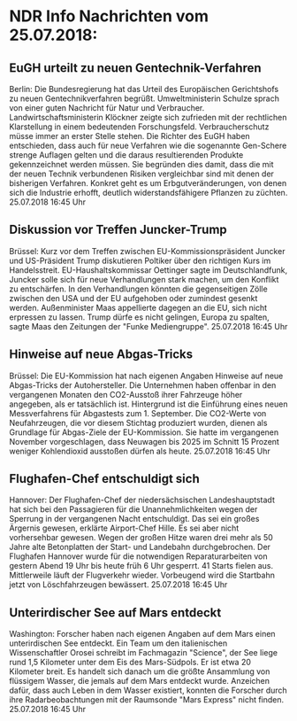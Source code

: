 # NDR Info Nachrichten vom 25.07.2018:


## EuGH urteilt zu neuen Gentechnik-Verfahren
Berlin: Die Bundesregierung hat das Urteil des Europäischen Gerichtshofs zu neuen Gentechnikverfahren begrüßt. Umweltministerin Schulze sprach von einer guten Nachricht für Natur und Verbraucher. Landwirtschaftsministerin Klöckner zeigte sich zufrieden mit der rechtlichen Klarstellung in einem bedeutenden Forschungsfeld. Verbraucherschutz müsse immer an erster Stelle stehen. Die Richter des EuGH haben entschieden, dass auch für neue Verfahren wie die sogenannte Gen-Schere strenge Auflagen gelten und die daraus resultierenden Produkte gekennzeichnet werden müssen. Sie begründen dies damit, dass die mit der neuen Technik verbundenen Risiken vergleichbar sind mit denen der bisherigen Verfahren. Konkret geht es um Erbgutveränderungen, von denen sich die Industrie erhofft, deutlich widerstandsfähigere Pflanzen zu züchten. 25.07.2018 16:45 Uhr 

## Diskussion vor Treffen Juncker-Trump
Brüssel: Kurz vor dem Treffen zwischen EU-Kommissionspräsident Juncker und US-Präsident Trump diskutieren Poltiker über den richtigen Kurs im Handelsstreit. EU-Haushaltskommissar Oettinger sagte im Deutschlandfunk, Juncker solle sich für neue Verhandlungen stark machen, um den Konflikt zu entschärfen. In den Verhandlungen könnten die gegenseitigen Zölle zwischen den USA und der EU aufgehoben oder zumindest gesenkt werden. Außenminister Maas appellierte dagegen an die EU, sich nicht erpressen zu lassen. Trump dürfe es nicht gelingen, Europa zu spalten, sagte Maas den Zeitungen der "Funke Mediengruppe". 25.07.2018 16:45 Uhr 

## Hinweise auf neue Abgas-Tricks
Brüssel: Die EU-Kommission hat nach eigenen Angaben Hinweise auf neue Abgas-Tricks der Autohersteller. Die Unternehmen haben offenbar in den vergangenen Monaten den CO2-Ausstoß ihrer Fahrzeuge höher angegeben, als er tatsächlich ist. Hintergrund ist die Einführung eines neuen Messverfahrens für Abgastests zum 1. September. Die CO2-Werte von Neufahrzeugen, die vor diesem Stichtag produziert wurden, dienen als Grundlage für Abgas-Ziele der EU-Kommission. Sie hatte im vergangenen November vorgeschlagen, dass Neuwagen bis 2025 im Schnitt 15 Prozent weniger Kohlendioxid ausstoßen dürfen als heute. 25.07.2018 16:45 Uhr 

## Flughafen-Chef entschuldigt sich
Hannover: Der Flughafen-Chef der niedersächsischen Landeshauptstadt hat sich bei den Passagieren für die Unannehmlichkeiten wegen der Sperrung in der vergangenen Nacht entschuldigt. Das sei ein großes Ärgernis gewesen, erklärte Airport-Chef Hille. Es sei aber nicht vorhersehbar gewesen. Wegen der großen Hitze waren drei mehr als 50 Jahre alte Betonplatten der Start- und Landebahn durchgebrochen. Der Flughafen Hannover wurde für die notwendigen Reparaturarbeiten von gestern Abend 19 Uhr bis heute früh 6 Uhr gesperrt. 41 Starts fielen aus. Mittlerweile läuft der Flugverkehr wieder. Vorbeugend wird die Startbahn jetzt von Löschfahrzeugen bewässert. 25.07.2018 16:45 Uhr 

## Unterirdischer See auf Mars entdeckt
Washington:	Forscher haben nach eigenen Angaben auf dem Mars einen unterirdischen See entdeckt. Ein Team um den italienischen Wissenschaftler Orosei schreibt im Fachmagazin "Science", der See liege rund 1,5 Kilometer unter dem Eis des Mars-Südpols. Er ist etwa 20 Kilometer breit. Es handelt sich danach um die größte Ansammlung von flüssigem Wasser, die jemals auf dem Mars entdeckt wurde. Anzeichen dafür, dass auch Leben in dem Wasser existiert, konnten die Forscher durch ihre Radarbeobachtungen mit der Raumsonde "Mars Express" nicht finden. 25.07.2018 16:45 Uhr 
